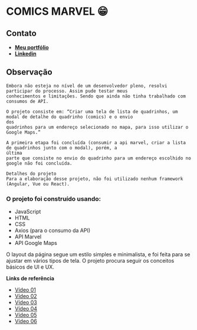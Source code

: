 <h1>COMICS MARVEL 😁</h1>

<h2>Contato</h2>
<ul>
    <li><strong><a href="https://anderson.vercel.app/" target="_blank">Meu portfólio</a></strong></li>
    <li><strong><a href="https://www.linkedin.com/in/andersonsilva7/" target="_blank">Linkedin</a></strong></li>
</ul>

<h2>Observação</h2>

    Embora não esteja no nível de um desenvolvedor pleno, resolvi participar do processo. Assim pude testar meus
    conhecimentos e limitações. Sendo que ainda não tinha trabalhado com consumos de API.

    O projeto consiste em: “Criar uma tela de lista de quadrinhos, um modal de detalhe do quadrinho (comics) e o envio
    dos
    quadrinhos para um endereço selecionado no mapa, para isso utilizar o Google Maps.”

    A primeira etapa foi concluída (consumir a api marvel, criar a lista de quadrinhos junto com o modal), porém, a
    última
    parte que consiste no envio do quadrinho para um endereço escolhido no google não foi concluída.

    Detalhes do projeto
    Para a elaboração desse projeto, não foi utilizado nenhum framework (Angular, Vue ou React).

<h3>O projeto foi construído usando:</h3>
<ul>
    <li>JavaScript</li>
    <li>HTML</li>
    <li>CSS</li>
    <li>Axios (para o consumo da API)</li>
    <li>API Marvel</li>
    <li>API Google Maps</li>
</ul>

<p>
    O layout da página segue um estilo simples e minimalista, e foi feita para se ajustar em vários tipos de tela.
    O projeto procura seguir os conceitos básicos de UI e UX.
</p>

<strong>
    <p>Links de referência</p>
</strong>
<ul>
    <li><a href="https://www.youtube.com/watch?v=hg66uftLsTQ" target="_blank">Vídeo 01</a></li>
    <li><a href="https://www.youtube.com/watch?v=kHjnnEBVgw4" target="_blank">Vídeo 02</a></li>
    <li><a href="https://www.youtube.com/watch?v=jlqgqSFIKPU" target="_blank">Vídeo 03</a></li>
    <li><a href="https://www.youtube.com/watch?v=HgayBu0FSjA&list=PLfeu5i2CGb0sDdiR_RpWbH-758luP3_fj&index=2" target="_blank">Vídeo 04</a></li>
    <li><a href="https://www.youtube.com/watch?v=xZhRP4_o6z4">Vídeo 05</a></li>
    <li><a href="https://developer.mozilla.org/pt-BR/">Vídeo 06</a></li>
</ul>
